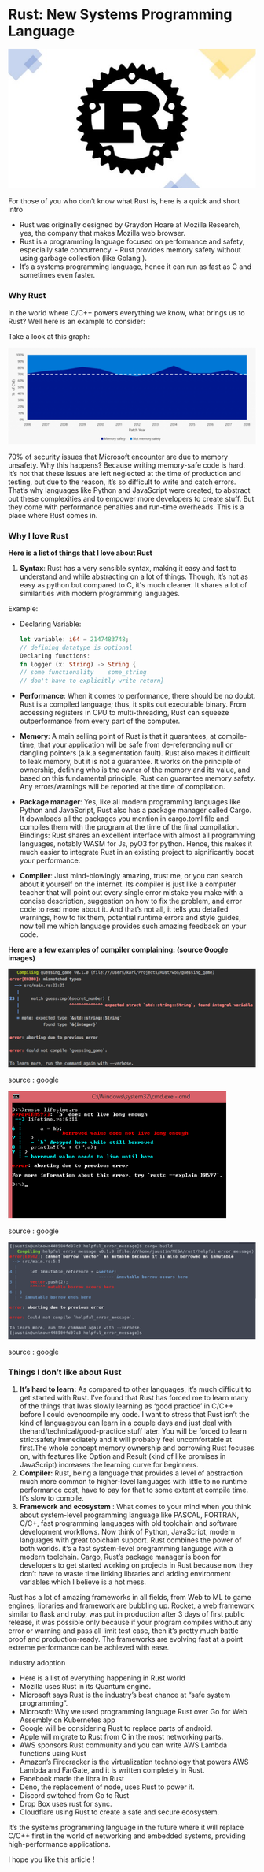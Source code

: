 # Rust: New Systems Programming Language

<img src="./assets/rust.jpeg" class="center">

For those of you who don’t know what Rust is, here is a quick and short intro

- Rust was originally designed by Graydon Hoare at Mozilla Research, yes, the company that makes Mozilla web browser.
- Rust is a programming language focused on performance and safety, especially safe concurrency. - Rust provides memory safety without using garbage collection  (like Golang ).
- It’s a systems programming language, hence it can run as fast as C and sometimes even faster.

### Why Rust

In the world where C/C++ powers everything we know, what brings us to Rust? Well here is an example to consider:

Take a look at this graph:

<img src="./assets/rust_graph.png" class="center">

70% of security issues that Microsoft encounter are due to memory unsafety. Why this happens? Because writing memory-safe code is hard. It’s not that these issues are left neglected at the time of production and testing, but due to the reason, it’s so difficult to write and catch errors. That’s why languages like Python and JavaScript were created, to abstract out these complexities and to empower more developers to create stuff. But they come with performance penalties and run-time overheads. This is a place where Rust comes in.

### Why I love Rust

**Here is a list of things that I love about Rust**

1. **Syntax**: Rust has a very sensible syntax, making it easy and fast to understand and while abstracting on a lot of things. Though, it’s not as easy as python but compared to C, it's much cleaner. It shares a lot of similarities with modern programming languages. 

Example:

* Declaring Variable:

  ```rust
  let variable: i64 = 2147483748;
  // defining datatype is optional
  Declaring functions:
  fn logger (x: String) -> String {    
  // some functionality    some_string 
  // don't have to explicitly write return}
  ```

* **Performance**: When it comes to performance, there should be no doubt. Rust is a compiled language; thus, it spits out executable binary. From accessing registers in CPU to multi-threading, Rust can squeeze outperformance from every part of the computer.
* **Memory**: A main selling point of Rust is that it guarantees, at compile-time, that your application will be safe from de-referencing null or dangling pointers \(a.k.a segmentation fault\). Rust also makes it difficult to leak memory, but it is not a guarantee. It works on the principle of ownership, defining who is the owner of the memory and its value, and based on this fundamental principle, Rust can guarantee memory safety. Any errors/warnings will be reported at the time of compilation.
* **Package manager**: Yes, like all modern programming languages like Python and JavaScript, Rust also has a package manager called Cargo. It downloads all the packages you mention in cargo.toml file and compiles them with the program at the time of the final compilation. Bindings: Rust shares an excellent interface with almost all programming languages, notably WASM for Js, pyO3 for python. Hence, this makes it much easier to integrate Rust in an existing project to significantly boost your performance.
* **Compiler**: Just mind-blowingly amazing, trust me, or you can search about it yourself on the internet. Its compiler is just like a computer teacher that will point out every single error mistake you make with a concise description, suggestion on how to fix the problem, and error code to read more about it. And that’s not all, it tells you detailed warnings, how to fix them, potential runtime errors and style guides, now tell me which language provides such amazing feedback on your code.

**Here are a few examples of compiler complaining: \(source Google images\)**

<img src="./assets/rust_1.png" class="center"> 
<p class="center">source : google </p> 
<img src="./assets/rust_2.png" class="center"> 
<p class="center">source : google </p> 
<img src="./assets/rust_3.png" class="center"> 
<p class="center">source : google </p> 

### Things I don’t like about Rust

1. **It’s hard to learn:** As compared to other languages, it’s much difficult to get started with Rust. I’ve found that Rust has forced me to learn many of the things that Iwas slowly learning as ‘good practice’ in C/C++ before I could evencompile my code. I want to stress that Rust isn’t the kind of languageyou can learn in a couple days and just deal with thehard/technical/good-practice stuff later. You will be forced to learn strictsafety immediately and it will probably feel uncomfortable at first.The whole concept memory ownership and borrowing Rust focuses on, with features like Option and Result \(kind of like promises in JavaScript\) increases the learning curve for beginners.
2. **Compiler:** Rust, being a language that provides a level of abstraction much more common to higher-level languages with little to no runtime performance cost, have to pay for that to some extent at compile time. It’s slow to compile.
3. **Framework and ecosystem** : What comes to your mind when you think about system-level programming language like PASCAL, FORTRAN, C/C+, fast programming languages with old toolchain and software development workflows. Now think of Python, JavaScript, modern languages with great toolchain support. Rust combines the power of both worlds. it’s a fast system-level programming language with a modern toolchain. Cargo, Rust’s package manager is boon for developers to get started working on projects in Rust because now they don’t have to waste time linking libraries and adding environment variables which I believe is a hot mess.

Rust has a lot of amazing frameworks in all fields, from Web to ML to game engines, libraries and framework are bubbling up. Rocket, a web framework similar to flask and ruby, was put in production after 3 days of first public release, it was possible only because if your program compiles without any error or warning and pass all limit test case, then it’s pretty much battle proof and production-ready. The frameworks are evolving fast at a point extreme performance can be achieved with ease.

Industry adoption

* Here is a list of everything happening in Rust world
* Mozilla uses Rust in its Quantum engine.
* Microsoft says Rust is the industry’s best chance at “safe system programming”.
* Microsoft: Why we used programming language Rust over Go for Web Assembly on Kubernetes app
* Google will be considering Rust to replace parts of android. 
* Apple will migrate to Rust from C in the most networking parts.
* AWS sponsors Rust community and you can write AWS Lambda functions using Rust 
* Amazon’s Firecracker is the virtualization technology that powers AWS Lambda and FarGate, and it is written completely in Rust.
* Facebook made the libra in Rust 
* Deno, the replacement of node, uses Rust to power it. 
* Discord switched from Go to Rust 
* Drop Box uses rust for sync.
* Cloudflare using Rust to create a safe and secure ecosystem.

It’s the systems programming language in the future where it will replace C/C++ first in the world of networking and embedded systems, providing high-performance applications.

I hope you like this article !